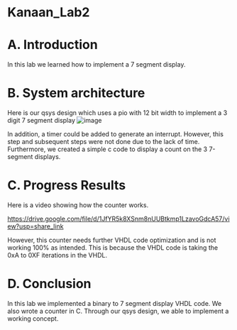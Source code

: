 # Kanaan_Lab2

# A. Introduction
In this lab we learned how to implement a 7 segment display.

# B. System architecture
Here is our qsys design which uses a pio with 12 bit width to implement a 3 digit 7 segment display 
![image](https://user-images.githubusercontent.com/114091388/213644590-17aef844-bef2-426c-b370-ecb0e177d899.png)

In addition, a timer could be added to generate an interrupt. However, this step and subsequent steps were not done due to the lack of time.
Furthermore, we created a simple c code to display a count on the 3 7-segment displays.

# C. Progress Results
Here is a video showing how the counter works.

https://drive.google.com/file/d/1JfYR5k8XSnm8nUUBtkmp1LzavoGdcA57/view?usp=share_link

However, this counter needs further VHDL code optimization and is not working 100% as intended. This is because the VHDL code is taking the 0xA to 0XF iterations in the VHDL.

# D. Conclusion
In this lab we implemented a binary to 7 segment display VHDL code. We also wrote a counter in C. Through our qsys design, we able to implement a working concept.
